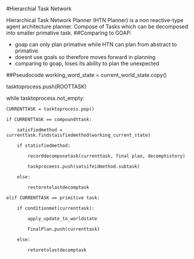 #Hierarchial Task Network

Hierarchical Task Network Planner (HTN Planner) is a non reactive-type agent architecture planner.
Compose of Tasks which can be decomposed into smaller primative task.
##Comparing to GOAP:
* goap can only plan primative while HTN can plan from abstract to primative
* doesnt use goals so therefore moves forward in planning
* comparing to goap, loses its ability to plan the unexpected

##Pseudocode
working_word_state = current_world_state.copy()

tasktoprocess.push(ROOTTASK)

while tasktoprocess.not_empty:

	CURRENTTASK = tasktoprocess.pop()
	
	if CURRENTTASK == compoundttask:
	
		satisfiedmethod = currenttask.findstaisfiedmethod(working_current_state)
		
		if statisfiedmethod:
			
			recorddecomposetask(currenttask, final plan, decomphistory)
			
			taskproceess.push(satsifeidmethod.subtask)
		
		else:
			
			restoretolastdecomptask
	
	elif CURRENTTASK == primitive task:
		
		if conditionmet(currenttask):
			
			apply_update_to_worldstate
			
			FinalPlan.push(currenttask)
		
		else:
			
			retoretolastdecomptask

